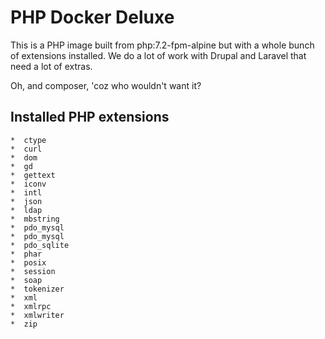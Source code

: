 PHP Docker Deluxe
=================

This is a PHP image built from php:7.2-fpm-alpine but with a whole bunch of extensions installed.  We do a lot of work with Drupal and Laravel that need a lot of extras.

Oh, and composer, 'coz who wouldn't want it?

## Installed PHP extensions

    *  ctype
    *  curl
    *  dom
    *  gd
    *  gettext
    *  iconv
    *  intl
    *  json
    *  ldap
    *  mbstring
    *  pdo_mysql
    *  pdo_mysql
    *  pdo_sqlite
    *  phar
    *  posix
    *  session
    *  soap
    *  tokenizer
    *  xml
    *  xmlrpc
    *  xmlwriter
    *  zip


